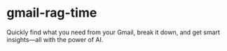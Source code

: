 # gmail-rag-time
Quickly find what you need from your Gmail, break it down, and get smart insights—all with the power of AI.
